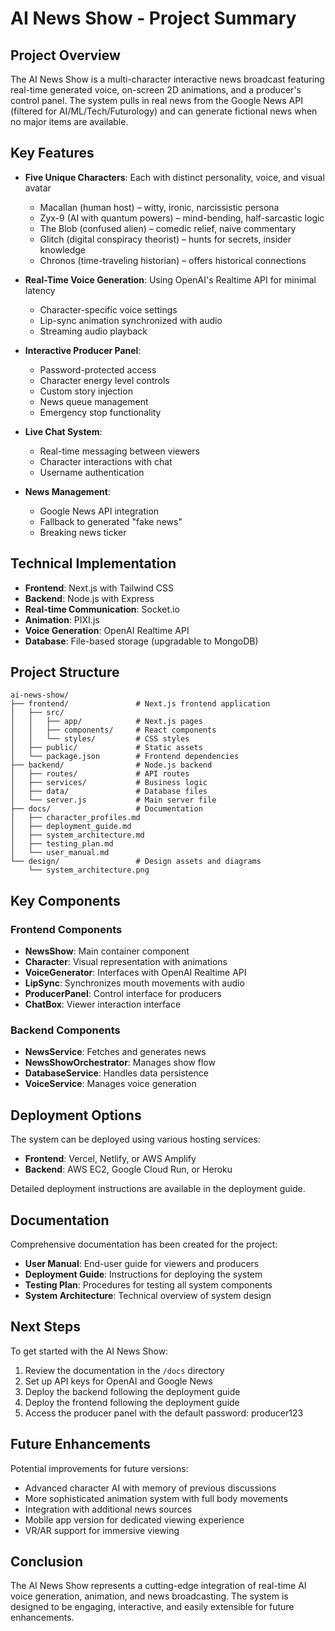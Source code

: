 # AI News Show - Project Summary

## Project Overview

The AI News Show is a multi-character interactive news broadcast featuring real-time generated voice, on-screen 2D animations, and a producer's control panel. The system pulls in real news from the Google News API (filtered for AI/ML/Tech/Futurology) and can generate fictional news when no major items are available.

## Key Features

- **Five Unique Characters**: Each with distinct personality, voice, and visual avatar
  - Macallan (human host) – witty, ironic, narcissistic persona
  - Zyx-9 (AI with quantum powers) – mind-bending, half-sarcastic logic
  - The Blob (confused alien) – comedic relief, naive commentary
  - Glitch (digital conspiracy theorist) – hunts for secrets, insider knowledge
  - Chronos (time-traveling historian) – offers historical connections

- **Real-Time Voice Generation**: Using OpenAI's Realtime API for minimal latency
  - Character-specific voice settings
  - Lip-sync animation synchronized with audio
  - Streaming audio playback

- **Interactive Producer Panel**:
  - Password-protected access
  - Character energy level controls
  - Custom story injection
  - News queue management
  - Emergency stop functionality

- **Live Chat System**:
  - Real-time messaging between viewers
  - Character interactions with chat
  - Username authentication

- **News Management**:
  - Google News API integration
  - Fallback to generated "fake news"
  - Breaking news ticker

## Technical Implementation

- **Frontend**: Next.js with Tailwind CSS
- **Backend**: Node.js with Express
- **Real-time Communication**: Socket.io
- **Animation**: PIXI.js
- **Voice Generation**: OpenAI Realtime API
- **Database**: File-based storage (upgradable to MongoDB)

## Project Structure

```
ai-news-show/
├── frontend/               # Next.js frontend application
│   ├── src/
│   │   ├── app/            # Next.js pages
│   │   ├── components/     # React components
│   │   └── styles/         # CSS styles
│   ├── public/             # Static assets
│   └── package.json        # Frontend dependencies
├── backend/                # Node.js backend
│   ├── routes/             # API routes
│   ├── services/           # Business logic
│   ├── data/               # Database files
│   └── server.js           # Main server file
├── docs/                   # Documentation
│   ├── character_profiles.md
│   ├── deployment_guide.md
│   ├── system_architecture.md
│   ├── testing_plan.md
│   └── user_manual.md
└── design/                 # Design assets and diagrams
    └── system_architecture.png
```

## Key Components

### Frontend Components

- **NewsShow**: Main container component
- **Character**: Visual representation with animations
- **VoiceGenerator**: Interfaces with OpenAI Realtime API
- **LipSync**: Synchronizes mouth movements with audio
- **ProducerPanel**: Control interface for producers
- **ChatBox**: Viewer interaction interface

### Backend Components

- **NewsService**: Fetches and generates news
- **NewsShowOrchestrator**: Manages show flow
- **DatabaseService**: Handles data persistence
- **VoiceService**: Manages voice generation

## Deployment Options

The system can be deployed using various hosting services:

- **Frontend**: Vercel, Netlify, or AWS Amplify
- **Backend**: AWS EC2, Google Cloud Run, or Heroku

Detailed deployment instructions are available in the deployment guide.

## Documentation

Comprehensive documentation has been created for the project:

- **User Manual**: End-user guide for viewers and producers
- **Deployment Guide**: Instructions for deploying the system
- **Testing Plan**: Procedures for testing all system components
- **System Architecture**: Technical overview of system design

## Next Steps

To get started with the AI News Show:

1. Review the documentation in the `/docs` directory
2. Set up API keys for OpenAI and Google News
3. Deploy the backend following the deployment guide
4. Deploy the frontend following the deployment guide
5. Access the producer panel with the default password: producer123

## Future Enhancements

Potential improvements for future versions:

- Advanced character AI with memory of previous discussions
- More sophisticated animation system with full body movements
- Integration with additional news sources
- Mobile app version for dedicated viewing experience
- VR/AR support for immersive viewing

## Conclusion

The AI News Show represents a cutting-edge integration of real-time AI voice generation, animation, and news broadcasting. The system is designed to be engaging, interactive, and easily extensible for future enhancements.
